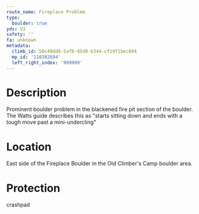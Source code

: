 ```yaml
---
route_name: Fireplace Problem
type:
  boulder: true
yds: V3
safety: ''
fa: unknown
metadata:
  climb_id: 50c49dd9-5af8-45d0-b344-cf19f1bec694
  mp_id: '110382684'
  left_right_index: '999999'
---
```

# Description
Prominent boulder problem in the blackened fire pit section of the boulder.  The Watts guide describes this as "starts sitting down and ends with a tough move past a mini-undercling"

# Location
East side of the Fireplace Boulder in the Old Climber's Camp boulder area.

# Protection
crashpad
